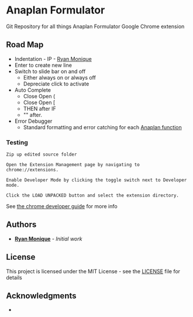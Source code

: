 # Anaplan Formulator
Git Repository for all things Anaplan Formulator Google Chrome extension

## Road Map

* Indentation - IP - [Ryan Monique](https://github.com/rmonique)
* Enter to create new line
* Switch to slide bar on and off
	- Either always on or always off
	- Depreciate click to activate
* Auto Complete
	- Close Open (
	- Close Open [
	- THEN after IF
	- "" after.
* Error Debugger
	- Standard formatting and error catching for each [Anaplan function](https://help.anaplan.com/anapedia/Content/Calculation_Functions/CF_All_Functions.htm)

### Testing

```
Zip up edited source folder
```

```
Open the Extension Management page by navigating to chrome://extensions.
```

```
Enable Developer Mode by clicking the toggle switch next to Developer mode.
```

```
Click the LOAD UNPACKED button and select the extension directory.
```

See [the chrome developer guide](https://developer.chrome.com/extensions/getstarted) for more info

## Authors

* **[Ryan Monique](https://github.com/rmonique)** - *Initial work*

## License

This project is licensed under the MIT License - see the [LICENSE](LICENSE) file for details

## Acknowledgments

*